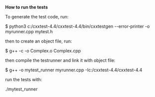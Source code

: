 

**How to run the tests**

To generate the test code, run:

$ python3 c:/cxxtest-4.4/cxxtest-4.4/bin/cxxtestgen --error-printer -o myrunner.cpp mytest.h

then to create an object file, run:

$ g++ -c -o Complex.o Complex.cpp

then compile the testrunner and link it with object file:

$  g++ -o mytest_runner myrunner.cpp -Ic:/cxxtest-4.4/cxxtest-4.4

run the tests with:

./mytest_runner
